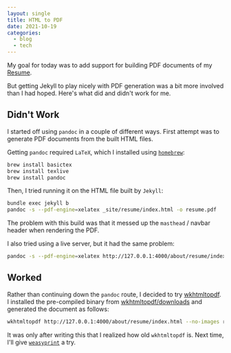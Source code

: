 ```yaml
---
layout: single
title: HTML to PDF
date: 2021-10-19
categories:
  - blog
  - tech
---
```


My goal for today was to add support for building PDF documents of my
[Resume](/about/resume/).

But getting Jekyll to play nicely with PDF generation was a bit more involved than I had
hoped. Here's what did and didn't work for me.

## Didn't Work

I started off using `pandoc` in a couple of different ways. First attempt was to
generate PDF documents from the built HTML files.

Getting `pandoc` required `LaTeX`, which I installed using
[`homebrew`](https://formulae.brew.sh/formula-linux/texlive):

```bash
brew install basictex
brew install texlive
brew install pandoc
```

Then, I tried running it on the HTML file built by `Jekyll`:

```bash
bundle exec jekyll b
pandoc -s --pdf-engine=xelatex _site/resume/index.html -o resume.pdf
```

The problem with this build was that it messed up the `masthead` / navbar header when
rendering the PDF.

I also tried using a live server, but it had the same problem:

```bash
pandoc -s --pdf-engine=xelatex http://127.0.0.1:4000/about/resume/index.html -o resume.pdf
```

## Worked

Rather than continuing down the `pandoc` route, I decided to try
[wkhtmltopdf](https://wkhtmltopdf.org/). I installed the pre-compiled binary from
[wkhtmltopdf/downloads](https://wkhtmltopdf.org/downloads.html) and generated the
document as follows:

```bash
wkhtmltopdf http://127.0.0.1:4000/about/resume/index.html --no-images resume.pdf
```

It was only after writing this that I realized how old `wkhtmltopdf` is. Next time, I'll
give [`weasyprint`](https://weasyprint.org/) a try.
